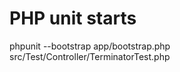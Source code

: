 PHP unit starts
========================
phpunit --bootstrap app/bootstrap.php src/Test/Controller/TerminatorTest.php